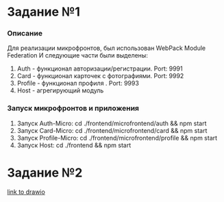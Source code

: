 # Задание №1

### Описание
Для реализации микрофронтов, был использован WebPack Module Federation
И следующие части были выделены:

1. Auth - функционал авторизации/регистрации. Port: 9991
2. Card - функционал карточек с фотографиями. Port: 9992
3. Profile - функционал профиля . Port: 9993
4. Host - агрегирующий модуль


### Запуск микрофронтов и приложения
1. Запуск Auth-Micro: cd ./frontend/microfrontend/auth && npm start
2. Запуск Card-Micro: cd ./frontend/microfrontend/card && npm start
3. Запуск Profile-Micro: cd ./frontend/microfrontend/profile && npm start
4. Запуск Host: cd ./frontend && npm start

# Задание №2
[link to drawio](https://drive.google.com/file/d/1-7Xl_Ib7-B08e0LBvI6o0NfKIOkSuFW-/view?usp=sharing)